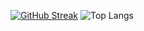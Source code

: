 [![GitHub Streak](https://streak-stats.demolab.com?user=sshonkk&theme=catppuccin-mocha)](https://git.io/streak-stats)
![Top Langs](https://github-readme-stats.vercel.app/api/top-langs/?username=sshonkk&hide=javascript,css,scss,html&theme=catppuccin-mocha)
